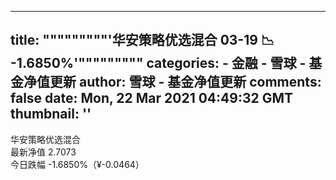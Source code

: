 
---
title: """""""""'华安策略优选混合 03-19 📉 -1.6850%'"""""""""
categories: 
    - 金融
    - 雪球 - 基金净值更新
author: 雪球 - 基金净值更新
comments: false
date: Mon, 22 Mar 2021 04:49:32 GMT
thumbnail: ''
---

<div>   
华安策略优选混合 <br> 最新净值 2.7073 <br> 今日跌幅 -1.6850%（¥-0.0464）  
</div>
            